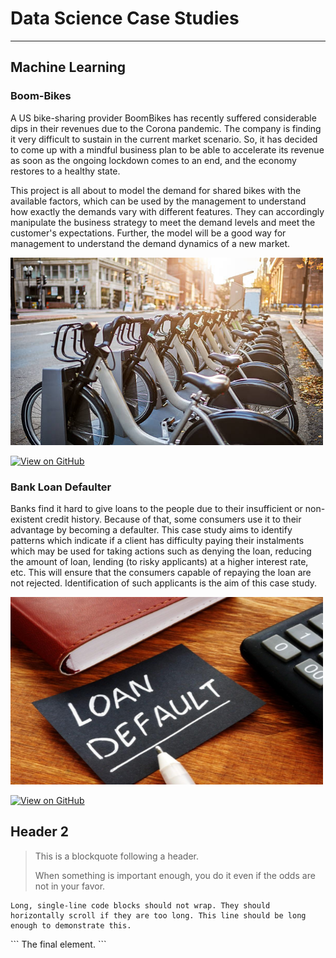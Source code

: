# Data Science Case Studies
----------------------------
## Machine Learning
### Boom-Bikes
A US bike-sharing provider BoomBikes has recently suffered considerable dips in their revenues due to the Corona pandemic. The company is finding it very difficult to sustain in the current market scenario. So, it has decided to come up with a mindful business plan to be able to accelerate its revenue as soon as the ongoing lockdown comes to an end, and the economy restores to a healthy state. 

This project is all about to model the demand for shared bikes with the available factors, which can be used by the management to understand how exactly the demands vary with different features. They can accordingly manipulate the business strategy to meet the demand levels and meet the customer's expectations. Further, the model will be a good way for management to understand the demand dynamics of a new market. 

<img src="assets/img/istockphoto-618973378-612x612.jpg" width="500" height="300">

[![View on GitHub](https://img.shields.io/badge/GitHub-View_on_GitHub-blue?logo=GitHub)]([https://github.com/Akshath-KR/Bank-Loan-Defaulter/tree/main](https://github.com/Akshath-KR/Boom-Bikes))

### Bank Loan Defaulter

Banks find it hard to give loans to the people due to their insufficient or non-existent credit history. Because of that, some consumers use it to their advantage by becoming a defaulter. This case study aims to identify patterns which indicate if a client has difficulty paying their instalments which may be used for taking actions such as denying the loan, reducing the amount of loan, lending (to risky applicants) at a higher interest rate, etc. This will ensure that the consumers capable of repaying the loan are not rejected. Identification of such applicants is the aim of this case study.

<img src="assets/img/loan-default.jpg" width="500" height="300">

[![View on GitHub](https://img.shields.io/badge/GitHub-View_on_GitHub-blue?logo=GitHub)](https://github.com/Akshath-KR/Bank-Loan-Defaulter/tree/main)

## Header 2

> This is a blockquote following a header.
>
> When something is important enough, you do it even if the odds are not in your favor.


```
Long, single-line code blocks should not wrap. They should horizontally scroll if they are too long. This line should be long enough to demonstrate this.
```
<meta http-equiv='cache-control' content='no-cache'> 
<meta http-equiv='expires' content='0'> 
<meta http-equiv='pragma' content='no-cache'>
```
The final element.
```
